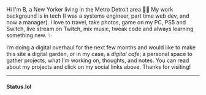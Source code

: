Hi I'm B, a New Yorker living in the Metro Detroit area 👋🏽 My work background is in tech (I was a systems engineer, part time web dev, and now a manager). I love to travel, take photos, game on my PC, PS5 and Switch, live stream on Twitch, mix music, tweak code and always learning something new. ✨

I’m doing a digital overhaul for the next few months and would like to make this site a digital garden, or in my case, a _digital cafe_; a personal space to gather projects, what I'm working on, thoughts, and notes. You can read about my projects and click on my social links above. Thanks for visiting!
<hr>

#### <i class="omg-icon omg-prami"></i> Status.lol

<small>
<script src="https://status.lol/binarydigit.js?time&link&no-emoji"></script>
</small>